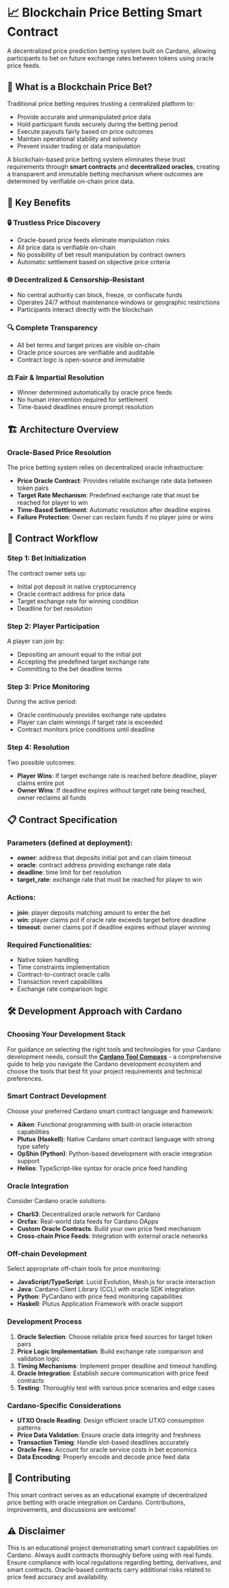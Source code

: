 # 📈 Blockchain Price Betting Smart Contract

A decentralized price prediction betting system built on Cardano, allowing participants to bet on future exchange rates between tokens using oracle price feeds.

## 🌟 What is a Blockchain Price Bet?

Traditional price betting requires trusting a centralized platform to:
- Provide accurate and unmanipulated price data
- Hold participant funds securely during the betting period
- Execute payouts fairly based on price outcomes
- Maintain operational stability and solvency
- Prevent insider trading or data manipulation

A blockchain-based price betting system eliminates these trust requirements through **smart contracts** and **decentralized oracles**, creating a transparent and immutable betting mechanism where outcomes are determined by verifiable on-chain price data.

## 💎 Key Benefits

### 🔒 **Trustless Price Discovery**
- Oracle-based price feeds eliminate manipulation risks
- All price data is verifiable on-chain
- No possibility of bet result manipulation by contract owners
- Automatic settlement based on objective price criteria

### 🌐 **Decentralized & Censorship-Resistant**
- No central authority can block, freeze, or confiscate funds
- Operates 24/7 without maintenance windows or geographic restrictions
- Participants interact directly with the blockchain

### 🔍 **Complete Transparency**
- All bet terms and target prices are visible on-chain
- Oracle price sources are verifiable and auditable
- Contract logic is open-source and immutable

### ⚖️ **Fair & Impartial Resolution**
- Winner determined automatically by oracle price feeds
- No human intervention required for settlement
- Time-based deadlines ensure prompt resolution

## 🏗️ Architecture Overview

### Oracle-Based Price Resolution

The price betting system relies on decentralized oracle infrastructure:
- **Price Oracle Contract**: Provides reliable exchange rate data between token pairs
- **Target Rate Mechanism**: Predefined exchange rate that must be reached for player to win
- **Time-Based Settlement**: Automatic resolution after deadline expires
- **Failure Protection**: Owner can reclaim funds if no player joins or wins

## 🔄 Contract Workflow

### Step 1: Bet Initialization
The contract owner sets up:
- Initial pot deposit in native cryptocurrency
- Oracle contract address for price data
- Target exchange rate for winning condition
- Deadline for bet resolution

### Step 2: Player Participation
A player can join by:
- Depositing an amount equal to the initial pot
- Accepting the predefined target exchange rate
- Committing to the bet deadline terms

### Step 3: Price Monitoring
During the active period:
- Oracle continuously provides exchange rate updates
- Player can claim winnings if target rate is exceeded
- Contract monitors price conditions until deadline

### Step 4: Resolution
Two possible outcomes:
- **Player Wins**: If target exchange rate is reached before deadline, player claims entire pot
- **Owner Wins**: If deadline expires without target rate being reached, owner reclaims all funds

## 📋 Contract Specification

### Parameters (defined at deployment):
- **owner**: address that deposits initial pot and can claim timeout
- **oracle**: contract address providing exchange rate data
- **deadline**: time limit for bet resolution
- **target_rate**: exchange rate that must be reached for player to win

### Actions:
- **join**: player deposits matching amount to enter the bet
- **win**: player claims pot if oracle rate exceeds target before deadline
- **timeout**: owner claims pot if deadline expires without player winning

### Required Functionalities:
- Native token handling
- Time constraints implementation
- Contract-to-contract oracle calls
- Transaction revert capabilities
- Exchange rate comparison logic

## 🛠️ Development Approach with Cardano

### Choosing Your Development Stack

For guidance on selecting the right tools and technologies for your Cardano development needs, consult the **[Cardano Tool Compass](https://github.com/cardano-foundation/cardano-tool-compass)** - a comprehensive guide to help you navigate the Cardano development ecosystem and choose the tools that best fit your project requirements and technical preferences.

### Smart Contract Development
Choose your preferred Cardano smart contract language and framework:
- **Aiken**: Functional programming with built-in oracle interaction capabilities
- **Plutus (Haskell)**: Native Cardano smart contract language with strong type safety
- **OpShin (Python)**: Python-based development with oracle integration support
- **Helios**: TypeScript-like syntax for oracle price feed handling

### Oracle Integration
Consider Cardano oracle solutions:
- **Charli3**: Decentralized oracle network for Cardano
- **Orcfax**: Real-world data feeds for Cardano DApps
- **Custom Oracle Contracts**: Build your own price feed mechanism
- **Cross-chain Price Feeds**: Integration with external oracle networks

### Off-chain Development
Select appropriate off-chain tools for price monitoring:
- **JavaScript/TypeScript**: Lucid Evolution, Mesh.js for oracle interaction
- **Java**: Cardano Client Library (CCL) with oracle SDK integration
- **Python**: PyCardano with price feed monitoring capabilities
- **Haskell**: Plutus Application Framework with oracle support

### Development Process
1. **Oracle Selection**: Choose reliable price feed sources for target token pairs
2. **Price Logic Implementation**: Build exchange rate comparison and validation logic
3. **Timing Mechanisms**: Implement proper deadline and timeout handling
4. **Oracle Integration**: Establish secure communication with price feed contracts
5. **Testing**: Thoroughly test with various price scenarios and edge cases

### Cardano-Specific Considerations
- **UTXO Oracle Reading**: Design efficient oracle UTXO consumption patterns
- **Price Data Validation**: Ensure oracle data integrity and freshness
- **Transaction Timing**: Handle slot-based deadlines accurately
- **Oracle Fees**: Account for oracle service costs in bet economics
- **Data Encoding**: Properly encode and decode price feed data

## 🤝 Contributing

This smart contract serves as an educational example of decentralized price betting with oracle integration on Cardano. Contributions, improvements, and discussions are welcome!

## ⚠️ Disclaimer

This is an educational project demonstrating smart contract capabilities on Cardano. Always audit contracts thoroughly before using with real funds. Ensure compliance with local regulations regarding betting, derivatives, and smart contracts. Oracle-based contracts carry additional risks related to price feed accuracy and availability.